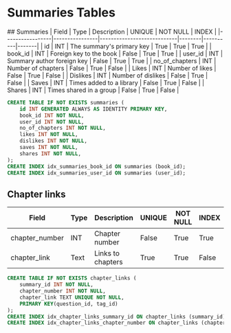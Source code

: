 # Summaries Tables
## Summaries
| Field           | Type           | Description                | UNIQUE | NOT NULL | INDEX |
|-----------------|----------------|----------------------------|--------|----------|-------|
| id              | INT            | The summary's primary key  | True   | True     | True  |
| book_id         | INT            | Foreign key to the book    | False  | True     | True  |
| user_id         | INT            | Summary author foreign key | False  | True     | True  |
| no_of_chapters  | INT            | Number of chapters         | False  | True     | False |
| Likes           | INT            | Number of likes            | False  | True     | False |
| Dislikes        | INT            | Number of dislikes         | False  | True     | False |
| Saves           | INT            | Times added to a library   | False  | True     | False |
| Shares          | INT            | Times shared in a group    | False  | True     | False |

```sql
CREATE TABLE IF NOT EXISTS summaries (
    id INT GENERATED ALWAYS AS IDENTITY PRIMARY KEY,
    book_id INT NOT NULL,
    user_id INT NOT NULL,
    no_of_chapters INT NOT NULL,
    likes INT NOT NULL,
    dislikes INT NOT NULL,
    saves INT NOT NULL,
    shares INT NOT NULL,
);
CREATE INDEX idx_summaries_book_id ON summaries (book_id);
CREATE INDEX idx_summaries_user_id ON summaries (user_id);
```

## Chapter links
| Field           | Type           | Description                | UNIQUE | NOT NULL | INDEX |
|-----------------|----------------|----------------------------|--------|----------|-------|
| chapter_number  | INT            | Chapter number             | False  | True     | True  |
| chapter_link    | Text           | Links to chapters          | True   | True     | False |

```sql
CREATE TABLE IF NOT EXISTS chapter_links (
    summary_id INT NOT NULL,
    chapter_number INT NOT NULL,
    chapter_link TEXT UNIQUE NOT NULL,
    PRIMARY KEY(question_id, tag_id)
);
CREATE INDEX idx_chapter_links_summary_id ON chapter_links (summary_id);
CREATE INDEX idx_chapter_links_chapter_number ON chapter_links (chapter_number);
```

